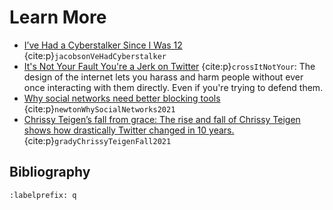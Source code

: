 # Learn More
- [I’ve Had a Cyberstalker Since I Was 12](https://www.wired.com/2016/02/ive-had-a-cyberstalker-since-i-was-12/) {cite:p}`jacobsonVeHadCyberstalker`
- [It's Not Your Fault You're a Jerk on Twitter](https://www.wired.com/story/social-media-harassment-platforms/) {cite:p}`crossItNotYour`: The design of the internet lets you harass and harm people without ever once interacting with them directly. Even if you're trying to defend them.
- [Why social networks need better blocking tools](https://www.theverge.com/2021/2/10/22275568/blocking-clubhouse-block-party-social-networks) {cite:p}`newtonWhySocialNetworks2021`
- [Chrissy Teigen’s fall from grace: The rise and fall of Chrissy Teigen shows how drastically Twitter changed in 10 years.](https://www.vox.com/culture/22451970/chrissy-teigen-courtney-stodden-controversy-explained) {cite:p}`gradyChrissyTeigenFall2021`


## Bibliography
```{bibliography} ch17_references.bib
:labelprefix: q
```